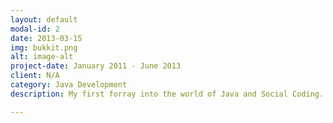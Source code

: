 ```yaml
---
layout: default
modal-id: 2
date: 2013-03-15
img: bukkit.png
alt: image-alt
project-date: January 2011 - June 2013
client: N/A
category: Java Development
description: My first forray into the world of Java and Social Coding. Bukkit was an open source modded server for the popular video game Minecraft. It provided a more stable serverside and an extendable plugin API. I maintained a popular auction plugin called [iAuction](https://github.com/rob4001/iauction) 

---
```

